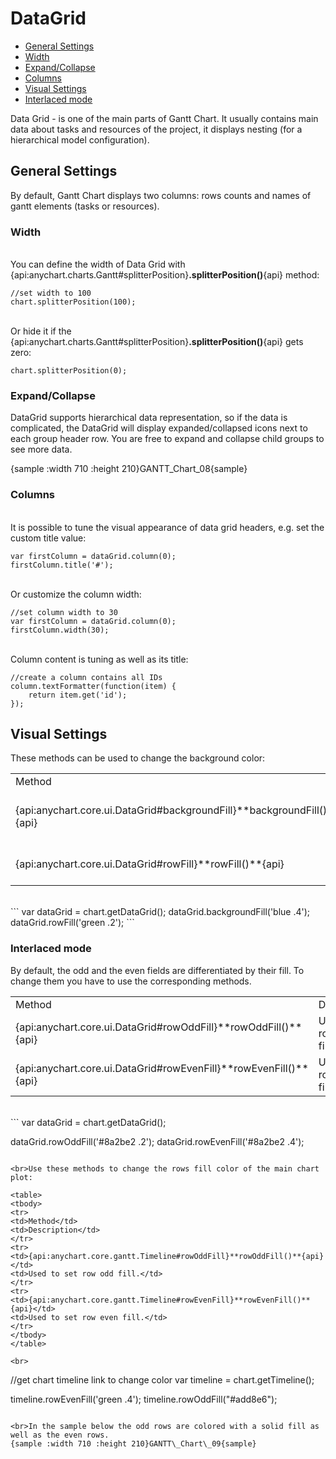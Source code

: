 # DataGrid

* [General Settings](#general_settings)
 * [Width](#width)
 * [Expand/Collapse](#expand/collapse)
 * [Columns](#columns)
* [Visual Settings](#visual_settings)
 * [Interlaced mode](#interlaced_mode)

Data Grid - is one of the main parts of Gantt Chart. It usually contains main data about tasks and resources of the project, it displays nesting (for a hierarchical model configuration).

## General Settings

By default, Gantt Chart displays two columns: rows counts and names of gantt elements (tasks or resources).

### Width

<br>You can define the width of Data Grid with {api:anychart.charts.Gantt#splitterPosition}**.splitterPosition()**{api} method:

```
//set width to 100
chart.splitterPosition(100);
```

<br>Or hide it if the {api:anychart.charts.Gantt#splitterPosition}**.splitterPosition()**{api} gets zero:

```
chart.splitterPosition(0);
```

### Expand/Collapse

DataGrid supports hierarchical data representation, so if the data is complicated, the DataGrid will display expanded/collapsed icons next to each group header row. You are free to expand and collapse child groups to see more data.

{sample :width 710 :height 210}GANTT\_Chart\_08{sample}

### Columns

<br>It is possible to tune the visual appearance of data grid headers, e.g. set the custom title value:

```
var firstColumn = dataGrid.column(0);
firstColumn.title('#');
```

<br>Or customize the column width:

```
//set column width to 30
var firstColumn = dataGrid.column(0);
firstColumn.width(30);
```

<br>Column content is tuning as well as its title:

```
//create a column contains all IDs
column.textFormatter(function(item) {
    return item.get('id');
});
```

## Visual Settings

These methods can be used to change the background color:

<table>
<tbody>
<tr>
<td>Method</td>
<td>Description</td>
</tr>
<tr>
<td>{api:anychart.core.ui.DataGrid#backgroundFill}**backgroundFill()**{api}</td>
<td>Allows to set background fill.</td>
</tr>
<tr>
<td>{api:anychart.core.ui.DataGrid#rowFill}**rowFill()**{api}</td>
<td>Used to collapse all tasks.</td>
</tr>
</tbody>
</table>

<br>
```
var dataGrid = chart.getDataGrid();
dataGrid.backgroundFill('blue .4');
dataGrid.rowFill('green .2');
```

### Interlaced mode

By default, the odd and the even fields are differentiated by their fill. To change them you have to use the corresponding methods.

<table>
<tbody>
<tr>
<td>Method</td>
<td>Description</td>
</tr>
<tr>
<td>{api:anychart.core.ui.DataGrid#rowOddFill}**rowOddFill()**{api}</td>
<td>Used to set row odd fill.</td>
</tr>
<tr>
<td>{api:anychart.core.ui.DataGrid#rowEvenFill}**rowEvenFill()**{api}</td>
<td>Used to set row even fill.</td>
</tr>
</tbody>
</table>

<br>
```
var dataGrid = chart.getDataGrid();

dataGrid.rowOddFill('#8a2be2 .2');
dataGrid.rowEvenFill('#8a2be2 .4');
```

<br>Use these methods to change the rows fill color of the main chart plot:

<table>
<tbody>
<tr>
<td>Method</td>
<td>Description</td>
</tr>
<tr>
<td>{api:anychart.core.gantt.Timeline#rowOddFill}**rowOddFill()**{api}</td>
<td>Used to set row odd fill.</td>
</tr>
<tr>
<td>{api:anychart.core.gantt.Timeline#rowEvenFill}**rowEvenFill()**{api}</td>
<td>Used to set row even fill.</td>
</tr>
</tbody>
</table>

<br>
```
//get chart timeline link to change color
var timeline = chart.getTimeline();

timeline.rowEvenFill('green .4');
timeline.rowOddFill("#add8e6");
```

<br>In the sample below the odd rows are colored with a solid fill as well as the even rows.
{sample :width 710 :height 210}GANTT\_Chart\_09{sample}